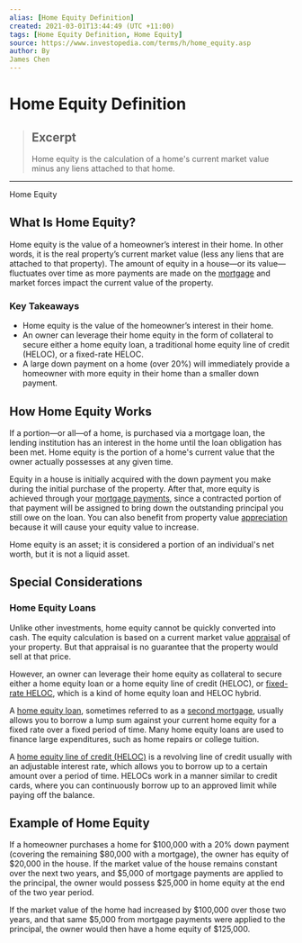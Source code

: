 ```yaml
---
alias: [Home Equity Definition]
created: 2021-03-01T13:44:49 (UTC +11:00)
tags: [Home Equity Definition, Home Equity]
source: https://www.investopedia.com/terms/h/home_equity.asp
author: By
James Chen
---
```


# Home Equity Definition

> ## Excerpt
> Home equity is the calculation of a home's current market value minus any liens attached to that home.

---

Home Equity
## What Is Home Equity?

Home equity is the value of a homeowner’s interest in their home. In other words, it is the real property’s current market value (less any liens that are attached to that property). The amount of equity in a house—or its value—fluctuates over time as more payments are made on the [mortgage](https://www.investopedia.com/terms/m/mortgage.asp) and market forces impact the current value of the property.

### Key Takeaways

-   Home equity is the value of the homeowner’s interest in their home.
-   An owner can leverage their home equity in the form of collateral to secure either a home equity loan, a traditional home equity line of credit (HELOC), or a fixed-rate HELOC.
-   A large down payment on a home (over 20%) will immediately provide a homeowner with more equity in their home than a smaller down payment.

## How Home Equity Works

If a portion—or all—of a home, is purchased via a mortgage loan, the lending institution has an interest in the home until the loan obligation has been met. Home equity is the portion of a home's current value that the owner actually possesses at any given time.

Equity in a house is initially acquired with the down payment you make during the initial purchase of the property. After that, more equity is achieved through your [mortgage payments](https://www.investopedia.com/mortgage-calculator-5084794), since a contracted portion of that payment will be assigned to bring down the outstanding principal you still owe on the loan. You can also benefit from property value [appreciation](https://www.investopedia.com/terms/a/appreciation.asp) because it will cause your equity value to increase.

Home equity is an asset; it is considered a portion of an individual's net worth, but it is not a liquid asset.

## Special Considerations

### Home Equity Loans

Unlike other investments, home equity cannot be quickly converted into cash. The equity calculation is based on a current market value [appraisal](https://www.investopedia.com/terms/a/appraisal.asp) of your property. But that appraisal is no guarantee that the property would sell at that price. 

However, an owner can leverage their home equity as collateral to secure either a home equity loan or a home equity line of credit (HELOC), or [fixed-rate HELOC](https://www.investopedia.com/mortgage/heloc/fixed-rate-option/), which is a kind of home equity loan and HELOC hybrid.

A [home equity loan](https://www.investopedia.com/terms/h/homeequityloan.asp), sometimes referred to as a [second mortgage](https://www.investopedia.com/terms/s/secondmortgage.asp), usually allows you to borrow a lump sum against your current home equity for a fixed rate over a fixed period of time. Many home equity loans are used to finance large expenditures, such as home repairs or college tuition.

A [home equity line of credit (HELOC)](https://www.investopedia.com/mortgage/heloc/) is a revolving line of credit usually with an adjustable interest rate, which allows you to borrow up to a certain amount over a period of time. HELOCs work in a manner similar to credit cards, where you can continuously borrow up to an approved limit while paying off the balance.

## Example of Home Equity

If a homeowner purchases a home for $100,000 with a 20% down payment (covering the remaining $80,000 with a mortgage), the owner has equity of $20,000 in the house. If the market value of the house remains constant over the next two years, and $5,000 of mortgage payments are applied to the principal, the owner would possess $25,000 in home equity at the end of the two year period.

If the market value of the home had increased by $100,000 over those two years, and that same $5,000 from mortgage payments were applied to the principal, the owner would then have a home equity of $125,000.

